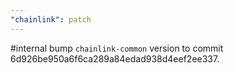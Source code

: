 ```yaml
---
"chainlink": patch
---
```


#internal bump `chainlink-common` version to commit 6d926be950a6f6ca289a84edad938d4eef2ee337.
